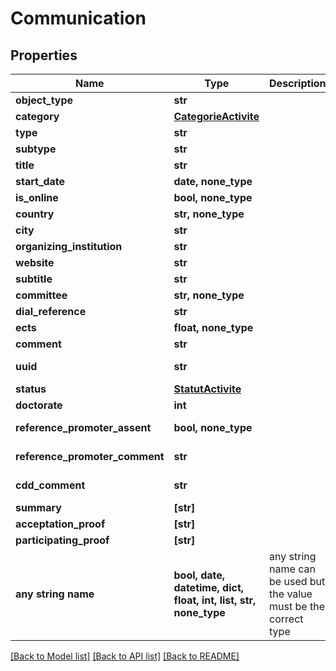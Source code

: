 # Communication


## Properties
Name | Type | Description | Notes
------------ | ------------- | ------------- | -------------
**object_type** | **str** |  | 
**category** | [**CategorieActivite**](CategorieActivite.md) |  | 
**type** | **str** |  | 
**subtype** | **str** |  | 
**title** | **str** |  | 
**start_date** | **date, none_type** |  | 
**is_online** | **bool, none_type** |  | 
**country** | **str, none_type** |  | 
**city** | **str** |  | 
**organizing_institution** | **str** |  | 
**website** | **str** |  | 
**subtitle** | **str** |  | 
**committee** | **str, none_type** |  | 
**dial_reference** | **str** |  | 
**ects** | **float, none_type** |  | 
**comment** | **str** |  | 
**uuid** | **str** |  | [optional] [readonly] 
**status** | [**StatutActivite**](StatutActivite.md) |  | [optional] 
**doctorate** | **int** |  | [optional] 
**reference_promoter_assent** | **bool, none_type** |  | [optional] [readonly] 
**reference_promoter_comment** | **str** |  | [optional] [readonly] 
**cdd_comment** | **str** |  | [optional] [readonly] 
**summary** | **[str]** |  | [optional] 
**acceptation_proof** | **[str]** |  | [optional] 
**participating_proof** | **[str]** |  | [optional] 
**any string name** | **bool, date, datetime, dict, float, int, list, str, none_type** | any string name can be used but the value must be the correct type | [optional]

[[Back to Model list]](../README.md#documentation-for-models) [[Back to API list]](../README.md#documentation-for-api-endpoints) [[Back to README]](../README.md)


